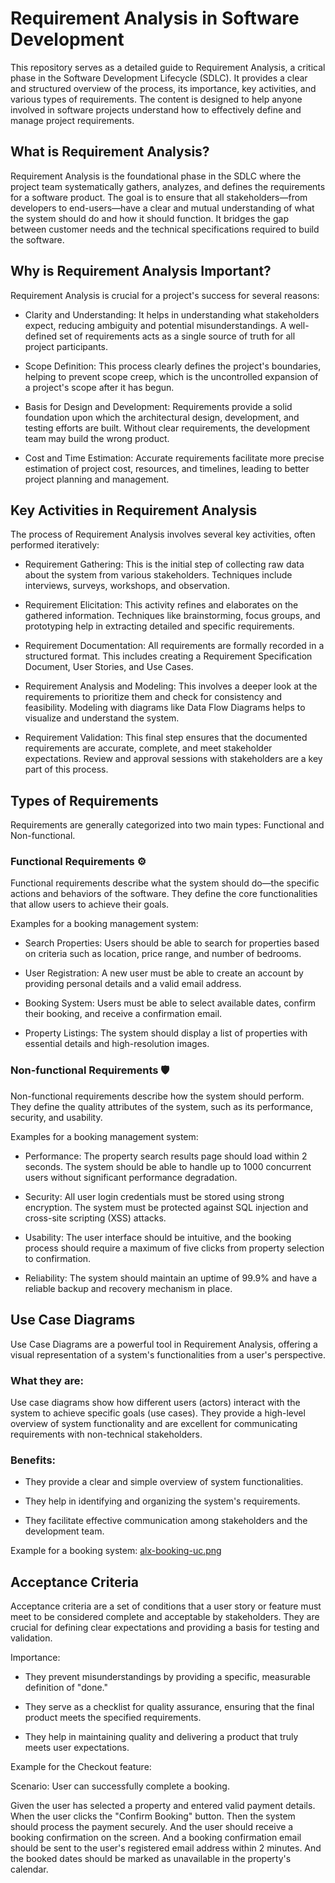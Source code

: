 # Requirement Analysis in Software Development
This repository serves as a detailed guide to Requirement Analysis, a critical phase in the Software Development Lifecycle (SDLC). It provides a clear and structured overview of the process, its importance, key activities, and various types of requirements. The content is designed to help anyone involved in software projects understand how to effectively define and manage project requirements.

## What is Requirement Analysis?
Requirement Analysis is the foundational phase in the SDLC where the project team systematically gathers, analyzes, and defines the requirements for a software product. The goal is to ensure that all stakeholders—from developers to end-users—have a clear and mutual understanding of what the system should do and how it should function. It bridges the gap between customer needs and the technical specifications required to build the software.

## Why is Requirement Analysis Important?
Requirement Analysis is crucial for a project's success for several reasons:

- Clarity and Understanding: It helps in understanding what stakeholders expect, reducing ambiguity and potential misunderstandings. A well-defined set of requirements acts as a single source of truth for all project participants.

- Scope Definition: This process clearly defines the project's boundaries, helping to prevent scope creep, which is the uncontrolled expansion of a project's scope after it has begun.

- Basis for Design and Development: Requirements provide a solid foundation upon which the architectural design, development, and testing efforts are built. Without clear requirements, the development team may build the wrong product.

- Cost and Time Estimation: Accurate requirements facilitate more precise estimation of project cost, resources, and timelines, leading to better project planning and management.

## Key Activities in Requirement Analysis
The process of Requirement Analysis involves several key activities, often performed iteratively:

- Requirement Gathering: This is the initial step of collecting raw data about the system from various stakeholders. Techniques include interviews, surveys, workshops, and observation.

- Requirement Elicitation: This activity refines and elaborates on the gathered information. Techniques like brainstorming, focus groups, and prototyping help in extracting detailed and specific requirements.

- Requirement Documentation: All requirements are formally recorded in a structured format. This includes creating a Requirement Specification Document, User Stories, and Use Cases.

- Requirement Analysis and Modeling: This involves a deeper look at the requirements to prioritize them and check for consistency and feasibility. Modeling with diagrams like Data Flow Diagrams helps to visualize and understand the system.

- Requirement Validation: This final step ensures that the documented requirements are accurate, complete, and meet stakeholder expectations. Review and approval sessions with stakeholders are a key part of this process.

## Types of Requirements
Requirements are generally categorized into two main types: Functional and Non-functional.

### Functional Requirements ⚙️
Functional requirements describe what the system should do—the specific actions and behaviors of the software. They define the core functionalities that allow users to achieve their goals.

Examples for a booking management system:

- Search Properties: Users should be able to search for properties based on criteria such as location, price range, and number of bedrooms.

- User Registration: A new user must be able to create an account by providing personal details and a valid email address.

- Booking System: Users must be able to select available dates, confirm their booking, and receive a confirmation email.

- Property Listings: The system should display a list of properties with essential details and high-resolution images.

### Non-functional Requirements 🛡️
Non-functional requirements describe how the system should perform. They define the quality attributes of the system, such as its performance, security, and usability.

Examples for a booking management system:

- Performance: The property search results page should load within 2 seconds. The system should be able to handle up to 1000 concurrent users without significant performance degradation.

- Security: All user login credentials must be stored using strong encryption. The system must be protected against SQL injection and cross-site scripting (XSS) attacks.

- Usability: The user interface should be intuitive, and the booking process should require a maximum of five clicks from property selection to confirmation.

- Reliability: The system should maintain an uptime of 99.9% and have a reliable backup and recovery mechanism in place.

## Use Case Diagrams
Use Case Diagrams are a powerful tool in Requirement Analysis, offering a visual representation of a system's functionalities from a user's perspective.

### What they are:
Use case diagrams show how different users (actors) interact with the system to achieve specific goals (use cases). They provide a high-level overview of system functionality and are excellent for communicating requirements with non-technical stakeholders.

### Benefits:

- They provide a clear and simple overview of system functionalities.

- They help in identifying and organizing the system's requirements.

- They facilitate effective communication among stakeholders and the development team.

Example for a booking system:
[alx-booking-uc.png](https://drive.google.com/file/d/1NbAP6_DfdjOXGHJ5JWlefYuXhh2Xsyjy/view?usp=sharing)

## Acceptance Criteria
Acceptance criteria are a set of conditions that a user story or feature must meet to be considered complete and acceptable by stakeholders. They are crucial for defining clear expectations and providing a basis for testing and validation.

Importance:

- They prevent misunderstandings by providing a specific, measurable definition of "done."

- They serve as a checklist for quality assurance, ensuring that the final product meets the specified requirements.

- They help in maintaining quality and delivering a product that truly meets user expectations.

Example for the Checkout feature:

Scenario: User can successfully complete a booking.

Given the user has selected a property and entered valid payment details.
When the user clicks the "Confirm Booking" button.
Then the system should process the payment securely.
And the user should receive a booking confirmation on the screen.
And a booking confirmation email should be sent to the user's registered email address within 2 minutes.
And the booked dates should be marked as unavailable in the property's calendar.
